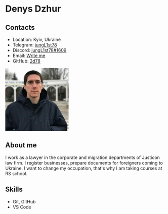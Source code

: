 # Denys Dzhur 
## Contacts
* Location: Kyiv, Ukraine
* Telegram: [jungL1st78](https://t.me/jungL1st78)
* Discord: [jungL1st78#1609](https://discordapp.com/users/467648662198157313)
* Email: [Write me](mailto:rs.school@2d78.anonaddy.com)
* GitHub: [2d78](https://github.com/2d78) 
<right>
    <img src="/images/photo_200.jpg">
</right>

## About me
I work as a lawyer in the corporate and migration departments of Justicon law firm. I register businesses, prepare documents for foreigners coming to Ukraine. I want to change my occupation, that's why I am taking courses at RS school.

## Skills
* Git, GitHub
* VS Code